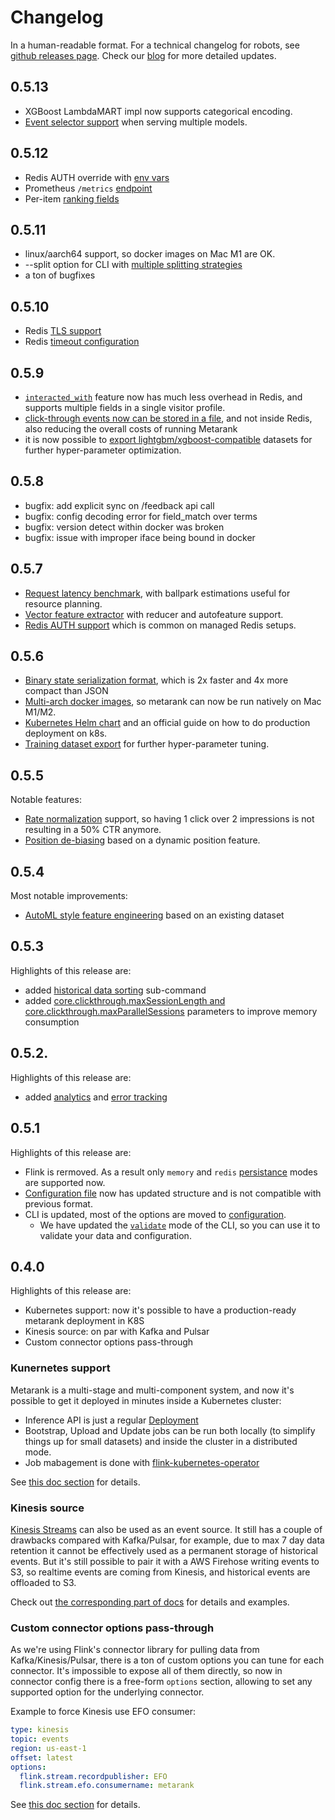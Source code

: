 # Changelog

In a human-readable format. For a technical changelog for robots, see [github releases page](https://github.com/metarank/metarank/releases).
Check our [blog](https://blog.metarank.ai) for more detailed updates.

## 0.5.13

* XGBoost LambdaMART impl now supports categorical encoding.
* [Event selector support](configuration/supported-ranking-models.md#event-selectors) when serving multiple models.

## 0.5.12

* Redis AUTH override with [env vars](configuration/persistence.md#redis-persistence)
* Prometheus `/metrics` [endpoint](deploy/prometheus.md)
* Per-item [ranking fields](event-schema.md#ranking-event)

## 0.5.11

* linux/aarch64 support, so docker images on Mac M1 are OK.
* --split option for CLI with [multiple splitting strategies](cli.md#training-the-model)
* a ton of bugfixes

## 0.5.10

* Redis [TLS support](configuration/persistence.md#tls-support)
* Redis [timeout configuration](configuration/overview.md#persistence)

## 0.5.9

* [`interacted_with`](configuration/features/user-session.md#interacted-with) feature now has much less overhead in Redis, and supports multiple fields in a single visitor profile.
* [click-through events now can be stored in a file](configuration/overview.md#training), and not inside Redis, also reducing the overall costs of running Metarank
* it is now possible to [export lightgbm/xgboost-compatible](cli.md#dataset-export) datasets for further hyper-parameter optimization.

## 0.5.8

* bugfix: add explicit sync on /feedback api call
* bugfix: config decoding error for field_match over terms 
* bugfix: version detect within docker was broken
* bugfix: issue with improper iface being bound in docker

## 0.5.7

* [Request latency benchmark](performance.md), with ballpark estimations useful for resource planning.
* [Vector feature extractor](configuration/features/scalar.md#vector-extractor) with reducer and autofeature support.
* [Redis AUTH support](configuration/persistence.md#redis-persistence) which is common on managed Redis setups. 

## 0.5.6

* [Binary state serialization format](configuration/persistence.md#state-encoding-formats), which is 2x faster and 4x more compact than JSON
* [Multi-arch docker images](deploy/docker.md), so metarank can now be run natively on Mac M1/M2.
* [Kubernetes Helm chart](deploy/kubernetes.md) and an official guide on how to do production deployment on k8s.
* [Training dataset export](cli.md#training-the-model) for further hyper-parameter tuning.

## 0.5.5
Notable features:
* [Rate normalization](configuration/features/counters.md#rate-normalization) support, so having 1 click over 2 
impressions is not resulting in a 50% CTR anymore.
* [Position de-biasing](configuration/features/relevancy.md#position) based on a dynamic position feature.

## 0.5.4
Most notable improvements:
* [AutoML style feature engineering](howto/autofeature.md) based on an existing dataset

## 0.5.3
Highlights of this release are:
* added [historical data sorting](cli#historical-data-sorting) sub-command
* added [core.clickthrough.maxSessionLength and core.clickthrough.maxParallelSessions](configuration/overview.md#click-through-joining) parameters to improve memory consumption

## 0.5.2.
Highlights of this release are:
* added [analytics](configuration/overview.md#anonymous-usage-analytics) and [error tracking](configuration/overview.md#error-logging)

## 0.5.1

Highlights of this release are:
* Flink is rermoved. As a result only `memory` and `redis` [persistance](configuration/persistence.md) modes are supported now.
* [Configuration file](configuration/sample-config.yml) now has updated structure and is not compatible with previous format.
* CLI is updated, most of the options are moved to [configuration](configuration/overview.md).
  * We have updated the [`validate`](cli.md#validation) mode of the CLI, so you can use it to validate your data and configuration.

## 0.4.0

Highlights of this release are:
* Kubernetes support: now it's possible to have a production-ready metarank deployment in K8S
* Kinesis source: on par with Kafka and Pulsar
* Custom connector options pass-through

### Kunernetes support

Metarank is a multi-stage and multi-component system, and now it's possible to get it deployed
in minutes inside a Kubernetes cluster:
* Inference API is just a regular [Deployment](https://github.com/metarank/metarank/blob/master/deploy/kubernetes/deployment.yaml)
* Bootstrap, Upload and Update jobs can be run both locally (to simplify things up for small datasets) and
inside the cluster in a distributed mode.
* Job mabagement is done with [flink-kubernetes-operator](https://nightlies.apache.org/flink/flink-kubernetes-operator-docs-main/)

See [this doc section](https://docs.metarank.ai/deployment/kubernetes) for details.

### Kinesis source

[Kinesis Streams](https://aws.amazon.com/kinesis/data-streams/) can also be used as an event source.
It still has a couple of drawbacks compared with Kafka/Pulsar, for example, due to max 7 day data retention
it cannot be effectively used as a permanent storage of historical events. But it's still possible to
pair it with a AWS Firehose writing events to S3, so realtime events are coming from Kinesis, and historical
events are offloaded to S3.

Check out [the corresponding part of docs](https://docs.metarank.ai/introduction/configuration/data-sources#aws-kinesis-streams) for details and examples.

### Custom connector options pass-through

As we're using Flink's connector library for pulling data from Kafka/Kinesis/Pulsar, there is a ton of
custom options you can tune for each connector. It's impossible to expose all of them directly,
so now in connector config there is a free-form `options` section, allowing to set any supported
option for the underlying connector.

Example to force Kinesis use EFO consumer:
```yaml
type: kinesis
topic: events
region: us-east-1
offset: latest
options: 
  flink.stream.recordpublisher: EFO 
  flink.stream.efo.consumername: metarank 
```

See [this doc section](https://docs.metarank.ai/introduction/03_configuration/data-sources#common-options-for-bootstrapping-connectors) for details.